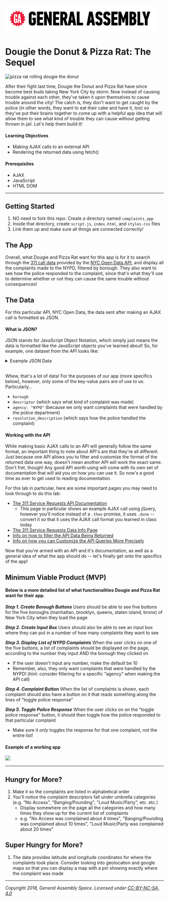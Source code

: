 # ![](../am-lecture-fetch/assets/ga.png)


# Dougie the Donut & Pizza Rat: The Sequel

![pizza rat rolling dougie the donut](https://imgur.com/3vFgM5x.png)

After their fight last time, Dougie the Donut and Pizza Rat have since become best buds taking New York City by storm. Now instead of causing trouble against each other, they've taken it upon themselves to cause trouble around the city! The catch is, they don't want to get caught by the police (in other words, they want to eat their cake and have it, too) so they've put their brains together to come up with a helpful app idea that will allow them to see what kind of trouble they can cause without getting thrown in jail. Let's help them build it!

#### Learning Objectives

- Making AJAX calls to an external API
- Rendering the returned data using fetch()

#### Prerequisites

- AJAX
- JavaScript
- HTML DOM

---

## Getting Started

1. NO need to fork this repo. Create a directory named `complaints_app`
1. Inside that directory, create `script.js`, `index.html`, and `styles.css` files
1. Link them up and make sure all things are connected correctly!

## The App

Overall, what Dougie and Pizza Rat want for this app is for it to search through the [311 call data](https://data.cityofnewyork.us/Social-Services/311-Service-Requests-from-2010-to-Present/erm2-nwe9) provided by the [NYC Open Data API](http://opendata.cityofnewyork.us/), and display all the complaints made to the NYPD, filtered by borough. They also want to see how the police responded to the complaint, since that's what they'll use to determine whether or not they can cause the same trouble without consequences!

## The Data

For this particular API, NYC Open Data, the data sent after making an AJAX call is formatted as JSON.

#### What is JSON?

JSON stands for JavaScript Object Notation, which simply just means the data is formatted like the JavaScript objects you've learned about! So, for example, one dataset from the API looks like:

<details><summary>Example JSON Data</summary>
  <strong>When collapsed</strong>
  <img src="https://i.imgur.com/9Xa3jAv.png"> 
  <strong>When opened to see all the key-value pairs</strong>
  <img src="https://i.imgur.com/wksEBdq.png">
</details>
<br>

Whew, that's a lot of data! For the purposes of our app (more specifics below), however, only some of the key-value pairs are of use to us. Particularly...

- `borough`
- `descriptor` (which says what kind of complaint was made)
- `agency: "NYPD"` (because we only want complaints that were handled by the police department)
- `resolution_description` (which says how the police handled the complaint)

#### Working with the API

While making basic AJAX calls to an API will generally follow the same format, an important thing to note about API's are that they're all different. Just because one API allows you to filter and customize the format of the returned data one way, doesn't mean another API will work the exact same. Don't fret, though! Any good API worth using will come with its own set of documentation that will aid you on how you can use it. So now's a good time as ever to get used to reading documentation.

For this lab in particular, here are some important pages you may need to look through to do this lab:

- [The 311 Service Requests API Documentation](https://dev.socrata.com/foundry/data.cityofnewyork.us/fhrw-4uyv)
  - This page in particular shows an example AJAX call using jQuery, however you'll notice instead of a `.then` promise, it uses `.done` -- convert it so that it uses the AJAX call format you learned in class today
- [The 311 Service Requests Data Info Page](https://data.cityofnewyork.us/Social-Services/311-Service-Requests-from-2010-to-Present/erm2-nwe9)
- [Info on how to filter the API Data Being Returned](https://dev.socrata.com/docs/filtering.html)
- [Info on how you can Customize the API Queries More Precisely](https://dev.socrata.com/docs/queries/)

Now that you're armed with an API and it's documentation, as well as a general idea of what the app should do -- let's finally get onto the specifics of the app!

## Minimum Viable Product (MVP)

#### Below is a more detailed list of what functionalities Dougie and Pizza Rat want for their app.

***Step 1. Create Borough Buttons*** Users should be able to see five buttons for the five boroughs (manhattan, brooklyn, queens, staten island, bronx) of New York City when they load the page

***Step 2. Create Input Box*** Users should also be able to see an input box where they can put in a number of how many complaints they want to see

***Step 3. Display List of NYPD Complaints*** When the user clicks on one of the five buttons, a list of complaints should be displayed on the page, according to the number they input AND the borough they clicked on
   - If the user doesn't input any number, make the default be 10
   - Remember, also, they only want complaints that were handled by the NYPD! (hint: consider filtering for a specific "agency" when making the API call)
   
***Step 4. Complaint Button*** When the list of complaints is shown, each complaint should also have a button on it that reads something along the lines of "toggle police response"

***Step 5. Toggle Police Response*** When the user clicks on on the "toggle police response" button, it should then toggle how the police responded to that particular complaint
   - Make sure it _only_ toggles the response for that one complaint, not the entire list!

#### Example of a working app

![](https://imgur.com/ssFKX3J.gif)

---

## Hungry for More?

1. Make it so the complaints are listed in alphabetical order
1. You'll notice the complaint descriptors fall under umbrella categories (e.g. "No Access", "Banging/Pounding", "Loud Music/Party", etc. etc.)
   - Display somewhere on the page all the categories and how many times they show up for the current list of complaints
   - e.g. "No Access was complained about 4 times", "Banging/Pounding was complained about 10 times", "Loud Music/Party was complained about 20 times"

## Super Hungry for More?

1. The data provides latitude and longitude coordinates for where the complaints took place. Consider looking into geolocation and google maps so that you can display a map with a pin showing exactly where the complaint was made

---

_Copyright 2018, General Assembly Space. Licensed under [CC-BY-NC-SA, 4.0](https://creativecommons.org/licenses/by-nc-sa/4.0/)_
